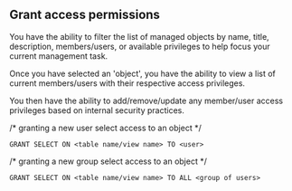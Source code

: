 ## Grant access permissions

You have the ability to filter the list of managed objects by name, title, description, members/users, or available privileges to help focus your current management task.

Once you have selected an 'object', you have the ability to view a list of current members/users with their respective access privileges.

You then have the ability to add/remove/update any member/user access privileges based on internal security practices.

/* granting a new user select access to an object */

```
GRANT SELECT ON <table name/view name> TO <user>
```


/* granting a new group select access to an object */

```
GRANT SELECT ON <table name/view name> TO ALL <group of users>
```
